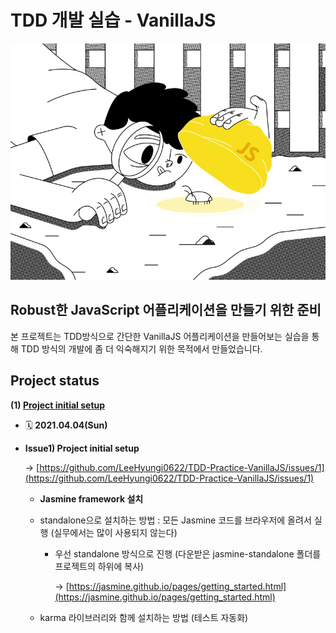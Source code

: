 # TDD 개발 실습 - VanillaJS

![](/imgs/210404_vanilla_javascript_img.jpeg)

## **Robust한 JavaScript 어플리케이션을 만들기 위한 준비**

본 프로젝트는 TDD방식으로 간단한 VanillaJS 어플리케이션을 만들어보는 실습을 통해 TDD 방식의 개발에 좀 더 익숙해지기 위한 목적에서 만들었습니다.

## <b>Project status</b>

**(1) <ins>Project initial setup</ins>**

- 🗓️ **2021.04.04(Sun)**

- **Issue1) Project initial setup**

  → [https://github.com/LeeHyungi0622/TDD-Practice-VanillaJS/issues/1](https://github.com/LeeHyungi0622/TDD-Practice-VanillaJS/issues/1)

  - **Jasmine framework 설치**
  - standalone으로 설치하는 방법 : 모든 Jasmine 코드를 브라우저에 올려서 실행 (실무에서는 많이 사용되지 않는다)

    - 우선 standalone 방식으로 진행 (다운받은 jasmine-standalone 폴더를 프로젝트의 하위에 복사)

      → [https://jasmine.github.io/pages/getting_started.html](https://jasmine.github.io/pages/getting_started.html)

  - karma 라이브러리와 함께 설치하는 방법 (테스트 자동화)
